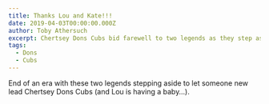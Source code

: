 ```yaml
---
title: Thanks Lou and Kate!!!
date: 2019-04-03T00:00:00.000Z
author: Toby Athersuch
excerpt: Chertsey Dons Cubs bid farewell to two legends as they step aside, welcoming new leadership, while Lou prepares for parenthood.
tags:
  - Dons
  - Cubs
---
```


End of an era with these two legends stepping aside to let someone new lead Chertsey Dons Cubs (and Lou is having a baby…).